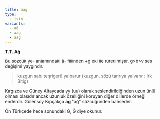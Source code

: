 ```yaml
---
title: aag
type:
  - isim
variants:
  - ağ
  - aag
  - aağ
---
```

**T.T. Ağ**

Bu sözcük ye- anlamındaki [ā-](/pt/ā-) fiilinden +g eki ile türetilmiştir. g>b>v ses değişimi yaygındır.

> kuzgun sabı teŋrigerü yalbarur (kuzgun, sözü tanrıya yalvarır : Irk Bitig) 

Kırgızca ve Güney Altaycada yy (uu) olarak seslendirildiğinden uzun ünlü olması olasıdır ancak uzunluk özelliğini koruyan diğer dillerde örneği enderdir. Gülensoy Kıpçakça **āg&#32;**"ağ" sözcüğünden bahseder.

Ön Türkçede hece sonundaki G, Ğ diye okunur.
